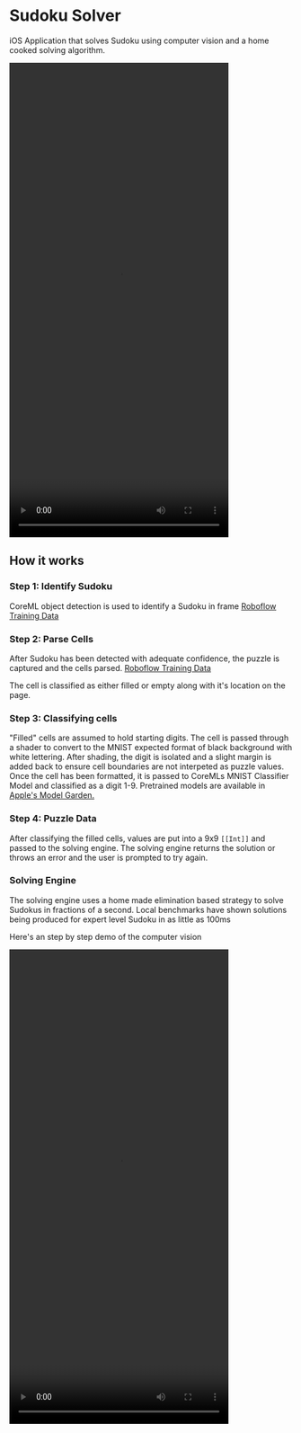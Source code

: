 # Sudoku Solver
iOS Application that solves Sudoku using computer vision and a home cooked solving algorithm.

<video src="Assets/SudokuSolver-SpeedTest.MP4" width="390" height="844"></video>

## How it works

### Step 1: Identify Sudoku
CoreML object detection is used to identify a Sudoku in frame
[Roboflow Training Data](https://app.roboflow.com/pete-mksb1/sudoku-vision/overview)

### Step 2: Parse Cells
After Sudoku has been detected with adequate confidence, the puzzle is captured and the cells parsed.
[Roboflow Training Data](https://app.roboflow.com/pete-mksb1/sudoku-cell-vision/overview)

The cell is classified as either filled or empty along with it's location on the page.

### Step 3: Classifying cells
"Filled" cells are assumed to hold starting digits. The cell is passed through a shader to convert to the MNIST expected format of black background with white lettering.
After shading, the digit is isolated and a slight margin is added back to ensure cell boundaries are not interpeted as puzzle values.
Once the cell has been formatted, it is passed to CoreMLs MNIST Classifier Model and classified as a digit 1-9.
Pretrained models are available in [Apple's Model Garden.](https://developer.apple.com/machine-learning/models/)

### Step 4: Puzzle Data
After classifying the filled cells, values are put into a 9x9 `[[Int]]` and passed to the solving engine.
The solving engine returns the solution or throws an error and the user is prompted to try again.

### Solving Engine
The solving engine uses a home made elimination based strategy to solve Sudokus in fractions of a second.
Local benchmarks have shown solutions being produced for expert level Sudoku in as little as 100ms


Here's an step by step demo of the computer vision

<video src="Assets/SudokuSolver-Demo.MP4" width="390" height="844"></video>
